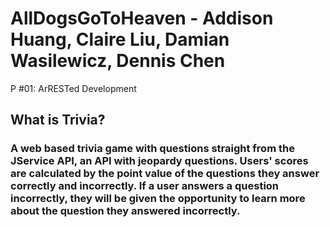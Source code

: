 # AllDogsGoToHeaven - Addison Huang, Claire Liu, Damian Wasilewicz, Dennis Chen
P #01: ArRESTed Development

## What is Trivia?
### A web based trivia game with questions straight from the JService API, an API with jeopardy questions. Users' scores are calculated by the point value of the questions they answer correctly and incorrectly. If a user answers a question incorrectly, they will be given the opportunity to learn more about the question they answered incorrectly.
